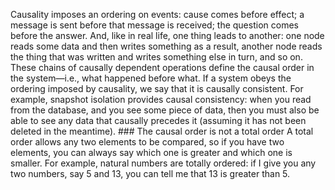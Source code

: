 Causality imposes an ordering on events: cause comes before effect; a message is sent before that
message is received; the question comes before the answer. And, like in real life, one thing leads
to another: one node reads some data and then writes something as a result, another node reads the
thing that was written and writes something else in turn, and so on. These chains of causally
dependent operations define the causal order in the system—i.e., what happened before what. If a system obeys the ordering imposed by causality, we say that it is causally consistent. For
example, snapshot isolation provides causal consistency: when you read from the database, and you
see some piece of data, then you must also be able to see any data that causally precedes it
(assuming it has not been deleted in the meantime). ### The causal order is not a total order 
A total order allows any two elements to be compared, so if you have two elements, you can always
say which one is greater and which one is smaller. For example, natural numbers are totally ordered:
if I give you any two numbers, say 5 and 13, you can tell me that 13 is greater than 5.